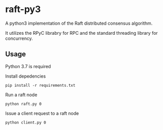 # raft-py3

A python3 implementation of the Raft distributed consensus algorithm.

It utilizes the RPyC librabry for RPC and the standard threading library for concurrency.

## Usage

Python 3.7 is required

Install depedencies
```
pip install -r requirements.txt
```

Run a raft node
```
python raft.py 0
```

Ιssue a client request to a raft node
```
python client.py 0
```
